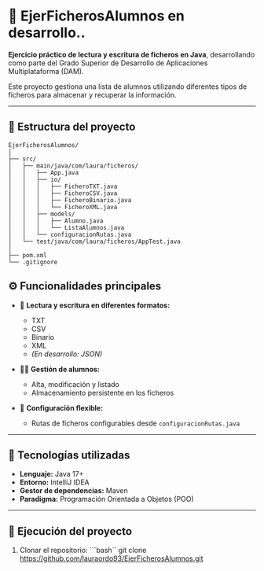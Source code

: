 # 🧮 EjerFicherosAlumnos en desarrollo..

**Ejercicio práctico de lectura y escritura de ficheros en Java**, desarrollando como parte del Grado Superior de Desarrollo de Aplicaciones Multiplataforma (DAM).

Este proyecto gestiona una lista de alumnos utilizando diferentes tipos de ficheros para almacenar y recuperar la información.

---

## 📁 Estructura del proyecto

```text
EjerFicherosAlumnos/
│
├── src/
│   ├── main/java/com/laura/ficheros/
│   │   ├── App.java
│   │   ├── io/
│   │   │   ├── FicheroTXT.java
│   │   │   ├── FicheroCSV.java
│   │   │   ├── FicheroBinario.java
│   │   │   └── FicheroXML.java
│   │   ├── models/
│   │   │   ├── Alumno.java
│   │   │   └── ListaAlumnos.java
│   │   └── configuracionRutas.java
│   └── test/java/com/laura/ficheros/AppTest.java
│
├── pom.xml
└── .gitignore
```
## ⚙️ Funcionalidades principales

- 📄 **Lectura y escritura en diferentes formatos:**
  - TXT  
  - CSV  
  - Binario  
  - XML  
  - *(En desarrollo: JSON)*

- 👨‍🎓 **Gestión de alumnos:**
  - Alta, modificación y listado  
  - Almacenamiento persistente en los ficheros

- 🔧 **Configuración flexible:**
  - Rutas de ficheros configurables desde `configuracionRutas.java`

---

## 🧰 Tecnologías utilizadas

- **Lenguaje:** Java 17+  
- **Entorno:** IntelliJ IDEA  
- **Gestor de dependencias:** Maven  
- **Paradigma:** Programación Orientada a Objetos (POO)

---

## 🚀 Ejecución del proyecto

1. Clonar el repositorio:
   ```bash``
   git clone https://github.com/lauraordo93/EjerFicherosAlumnos.git


